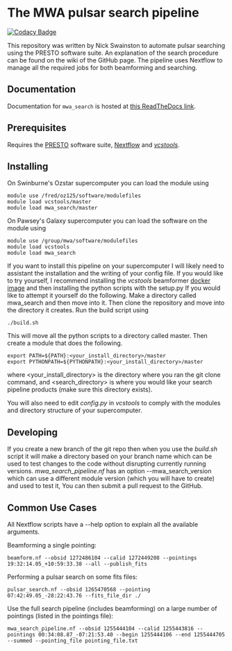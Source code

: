 # The MWA pulsar search pipeline
[![Codacy Badge](https://api.codacy.com/project/badge/Grade/eedca9f0fca94e7cb67b45059eee1da3)](https://www.codacy.com/app/NickSwainston/blindsearch_scripts?utm_source=github.com&amp;utm_medium=referral&amp;utm_content=NickSwainston/blindsearch_scripts&amp;utm_campaign=Badge_Grade)

This repository was written by Nick Swainston to automate pulsar searching using the PRESTO software suite. An explanation of the search procedure can be found on the wiki of the GitHub page. The pipeline uses Nextflow to manage all the required jobs for both beamforming and searching.

## Documentation

Documentation for `mwa_search` is hosted at [this ReadTheDocs link](https://mwa-search.readthedocs.io/en/latest/).

## Prerequisites

Requires the [PRESTO](https://github.com/scottransom/presto) software suite, [Nextflow](https://www.nextflow.io/) and [_vcstools_](https://github.com/CIRA-Pulsars-and-Transients-Group/vcstools).

## Installing

On Swinburne's Ozstar supercomputer you can load the module using
```
module use /fred/oz125/software/modulefiles
module load vcstools/master
module load mwa_search/master
```

On Pawsey's Galaxy supercomputer you can load the software on the module using
```
module use /group/mwa/software/modulefiles
module load vcstools
module load mwa_search
```

If you want to install this pipeline on your supercomputer I will likely need to assistant the installation and the writing of your config file. If you would like to try yourself, I recommend installing the _vcstools_ beamformer [docker image](https://hub.docker.com/repository/docker/cirapulsarsandtransients/vcstools) and then installing the python scripts with the setup.py If you would like to attempt it yourself do the following. Make a directory called mwa\_search and then move into it. Then clone the repository and move into the directory it creates. Run the build script using 
```
./build.sh
```
This will move all the python scripts to a directory called master. Then create a module that does the following.
```
export PATH=${PATH}:<your_install_directory>/master
export PYTHONPATH=${PYTHONPATH}:<your_install_directory>/master
```
where \<your\_install_directory\> is the directory where you ran the git clone command, and \<search\_directory\> is where you would like your search pipeline products (make sure this directory exists).

You will also need to edit _config.py_ in _vcstools_ to comply with the modules and directory structure of your supercomputer.

## Developing
If you create a new branch of the git repo then when you use the _build.sh_ script it will make a directory based on your branch name which can be used to test changes to the code without disrupting currently running versions. _mwa\_search\_pipeline.nf_ has an option --mwa_search_version which can use a different module version (which you will have to create) and used to test it, You can then submit a pull request to the GitHub.

## Common Use Cases
All Nextflow scripts have a --help option to explain all the available arguments.

Beamforming a single pointing:
```
beamform.nf --obsid 1272486104 --calid 1272449208 --pointings 19:32:14.05_+10:59:33.38 --all --publish_fits
```

Performing a pulsar search on some fits files:
```
pulsar_search.nf --obsid 1265470568 --pointing 07:42:49.05_-28:22:43.76 --fits_file_dir ./
```

Use the full search pipeline (includes beamforming) on a large number of pointings (listed in the pointings file):
```
mwa_search_pipeline.nf --obsid 1255444104 --calid 1255443816 --pointings 00:34:08.87_-07:21:53.40 --begin 1255444106 --end 1255444705 --summed --pointing_file pointing_file.txt
```
